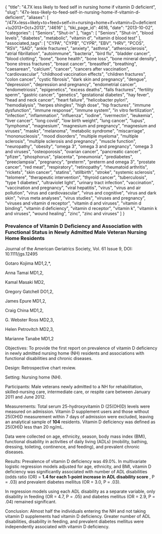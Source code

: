 {
    "title": "4.7X less likely to feed self in nursing home if vitamin D deficient",
    "slug": "47x-less-likely-to-feed-self-in-nursing-home-if-vitamin-d-deficient",
    "aliases": [
        "/47X+less+likely+to+feed+self+in+nursing+home+if+vitamin+D+deficient+\u2013+Oct+2013",
        "/4616"
    ],
    "tiki_page_id": 4616,
    "date": "2013-10-02",
    "categories": [
        "Seniors",
        "Shut-in"
    ],
    "tags": [
        "Seniors",
        "Shut-in",
        "blood levels",
        "diabetes",
        "metabolic",
        "vitamin d",
        "vitamin d blood test"
    ],
    "associated_tags": [
        "CYPA",
        "CYPB",
        "CYPR",
        "EBV",
        "HRV",
        "PCOS",
        "RSV",
        "SAD",
        "ankle fractures",
        "anxiety",
        "asthma",
        "atherosclerosis",
        "atrial fibrillation",
        "autoimmune",
        "bacteria",
        "bird flu",
        "bladder cancer",
        "blood clotting",
        "bone",
        "bone health",
        "bone loss",
        "bone mineral density",
        "bone stress fractures",
        "breast cancer",
        "breastfed",
        "breathing",
        "caesarean",
        "calcium",
        "cancer",
        "cancers after vaccination",
        "cardiovascular",
        "childhood vaccination effects",
        "children fractures",
        "colon cancer",
        "cystic fibrosis",
        "dark skin and pregnancy",
        "dengue",
        "depression",
        "depression and pregnancy",
        "endometrial cancer",
        "endometriosis",
        "epigenetics",
        "excess deaths",
        "falls fractures",
        "fertility sperm",
        "gastric cancer",
        "genetics",
        "gestational diabetes",
        "hay fever",
        "head and neck cancer",
        "heart failure",
        "helicobacter pylori",
        "hemodialysis",
        "herpes shingles",
        "high dose",
        "hip fractures",
        "immune dysfunction",
        "immune response",
        "immune system",
        "in vitro fertilization",
        "infection",
        "inflammation",
        "influenza",
        "iodine",
        "ivermectin",
        "leukemia",
        "liver cancer",
        "long covid",
        "low birth weight",
        "lung cancer",
        "lupus",
        "lymphoma",
        "magnesium",
        "magnesium and pregnancy",
        "magnesium and viruses",
        "masks",
        "melanoma",
        "metabolic syndrome",
        "miscarriage",
        "mononucleosis",
        "mood disorders",
        "multiple myeloma",
        "multiple sclerosis",
        "multiple sclerosis and pregnancy",
        "muscle function",
        "neuropathy",
        "obesity",
        "omega 3",
        "omega 3 and pregnancy",
        "omega 3 and viruses",
        "osteoporosis",
        "ovarian cancer",
        "pancreatic cancer",
        "pfizer",
        "phosphorus",
        "placenta",
        "pneumonia",
        "prediabetes",
        "preeclampsia",
        "pregnancy",
        "preterm",
        "preterm and omega 3",
        "prostate cancer",
        "red meat",
        "respiratory",
        "retinopathy",
        "rheumatoid arthritis",
        "rickets",
        "skin cancer",
        "statins",
        "stillbirth",
        "stroke",
        "systemic sclerosis",
        "telomere",
        "therapeutic intervention",
        "thyroid cancer",
        "tuberculosis",
        "type 1 diabetes",
        "ultraviolet light",
        "urinary tract infection",
        "vaccination",
        "vaccination and pregnancy",
        "viral hepatitis",
        "virus",
        "virus and air pollution",
        "virus and cardiovascular",
        "virus and cognitive",
        "virus and dark skin",
        "virus meta analyses",
        "virus studies",
        "viruses and pregnancy",
        "viruses and vitamin d receptor",
        "vitamin d and viruses",
        "vitamin d binding",
        "vitamin d deficiency",
        "vitamin d receptor",
        "vitamin k",
        "vitamin k and viruses",
        "wound healing",
        "zinc",
        "zinc and viruses"
    ]
}


### Prevalence of Vitamin D Deficiency and Association with Functional Status in Newly Admitted Male Veteran Nursing Home Residents

Journal of the American Geriatrics Society, Vol. 61 Issue 9, DOI: 10.1111/jgs.12495

Gotaro Kojima MD1,2,*,

Anna Tamai MD1,2,

Kamal Masaki MD2,

Gregory Gatchell DO1,2,

James Epure MD1,2,

Craig China MD1,2,

G. Webster Ross MD2,3,

Helen Petrovitch MD2,3,

Marianne Tanabe MD1,2

Objectives: To provide the first report on prevalence of vitamin D deficiency in newly admitted nursing home (NH) residents and associations with functional disabilities and chronic diseases.

Design: Retrospective chart review.

Setting: Nursing home (NH).

Participants: Male veterans newly admitted to a NH for rehabilitation, skilled-nursing care, intermediate care, or respite care between January 2011 and June 2012.

Measurements: Total serum 25-hydroxyvitamin D (25(OH)D) levels were measured on admission. Vitamin D supplement users and those without 25(OH)D measurement within 7 days of admission were excluded, leaving an analytical sample of  **104**  residents. Vitamin D deficiency was defined as 25(OH)D less than 20 ng/mL. 

Data were collected on age, ethnicity, season, body mass index (BMI), functional disability in activities of daily living (ADLs) (mobility, bathing, dressing, toileting, continence, and feeding), and prevalent chronic diseases.

Results: Prevalence of vitamin D deficiency was 49.0%. In multivariate logistic regression models adjusted for age, ethnicity, and BMI, vitamin D deficiency was significantly associated with number of ADL disabilities (odds ratio (OR) =  **1.4 for each 1-point increase in ADL disability score** , P = .03) and prevalent diabetes mellitus (OR = 3.0, P = .03). 

In regression models using each ADL disability as a separate variable, only disability in feeding (OR = 4.7, P = .05) and diabetes mellitus (OR = 2.9, P = .04) remained significant.

Conclusion: Almost half the individuals entering the NH and not taking vitamin D supplements had vitamin D deficiency. Greater number of ADL disabilities, disability in feeding, and prevalent diabetes mellitus were independently associated with vitamin D deficiency.